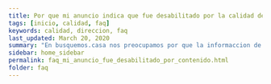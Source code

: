 ```yaml
---
title: Por que mi anuncio indica que fue desabilitado por la calidad de la informacion?.
tags: [inicio, calidad, faq]
keywords: calidad, direccion, faq
last_updated: March 20, 2020
summary: "En busquemos.casa nos preocupamos por que la informaccion de las propiedades sea veridica y completa, para que sus clientes encuentren su anuncio con mayor facilidad."
sidebar: home_sidebar
permalink: faq_mi_anuncio_fue_desabilitado_por_contenido.html
folder: faq
---
```

